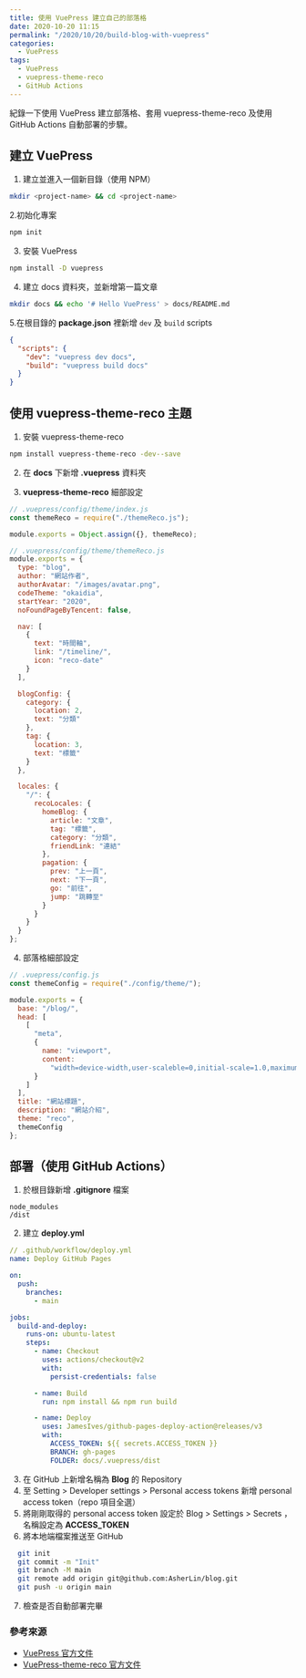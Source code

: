 ```yaml
---
title: 使用 VuePress 建立自己的部落格
date: 2020-10-20 11:15
permalink: "/2020/10/20/build-blog-with-vuepress"
categories:
  - VuePress
tags:
  - VuePress
  - vuepress-theme-reco
  - GitHub Actions
---
```


紀錄一下使用 VuePress 建立部落格、套用 vuepress-theme-reco 及使用 GitHub Actions 自動部署的步驟。

<!-- more -->

## 建立 VuePress

1. 建立並進入一個新目錄（使用 NPM）

```bash
mkdir <project-name> && cd <project-name>
```

2.初始化專案

```bash
npm init
```

3. 安裝 VuePress

```bash
npm install -D vuepress

```

4. 建立 docs 資料夾，並新增第一篇文章

```bash
mkdir docs && echo '# Hello VuePress' > docs/README.md
```

5.在根目錄的 **package.json** 裡新增 `dev` 及 `build` scripts

```json
{
  "scripts": {
    "dev": "vuepress dev docs",
    "build": "vuepress build docs"
  }
}
```

## 使用 vuepress-theme-reco 主題

1.  安裝 vuepress-theme-reco

```bash
npm install vuepress-theme-reco -dev--save
```

2. 在 **docs** 下新增 **.vuepress** 資料夾

3. **vuepress-theme-reco** 細部設定

```js
// .vuepress/config/theme/index.js
const themeReco = require("./themeReco.js");

module.exports = Object.assign({}, themeReco);
```

```js
// .vuepress/config/theme/themeReco.js
module.exports = {
  type: "blog",
  author: "網站作者",
  authorAvatar: "/images/avatar.png",
  codeTheme: "okaidia",
  startYear: "2020",
  noFoundPageByTencent: false,

  nav: [
    {
      text: "時間軸",
      link: "/timeline/",
      icon: "reco-date"
    }
  ],

  blogConfig: {
    category: {
      location: 2,
      text: "分類"
    },
    tag: {
      location: 3,
      text: "標籤"
    }
  },

  locales: {
    "/": {
      recoLocales: {
        homeBlog: {
          article: "文章",
          tag: "標籤",
          category: "分類",
          friendLink: "連結"
        },
        pagation: {
          prev: "上一頁",
          next: "下一頁",
          go: "前往",
          jump: "跳轉至"
        }
      }
    }
  }
};
```

4. 部落格細部設定

```js
// .vuepress/config.js
const themeConfig = require("./config/theme/");

module.exports = {
  base: "/blog/",
  head: [
    [
      "meta",
      {
        name: "viewport",
        content:
          "width=device-width,user-scaleble=0,initial-scale=1.0,maximum-scale=1.0"
      }
    ]
  ],
  title: "網站標題",
  description: "網站介紹",
  theme: "reco",
  themeConfig
};
```

## 部署（使用 GitHub Actions）

1. 於根目錄新增 **.gitignore** 檔案

```
node_modules
/dist
```

2. 建立 **deploy.yml**

```yml
// .github/workflow/deploy.yml
name: Deploy GitHub Pages

on:
  push:
    branches:
      - main

jobs:
  build-and-deploy:
    runs-on: ubuntu-latest
    steps:
      - name: Checkout
        uses: actions/checkout@v2
        with:
          persist-credentials: false

      - name: Build
        run: npm install && npm run build

      - name: Deploy
        uses: JamesIves/github-pages-deploy-action@releases/v3
        with:
          ACCESS_TOKEN: ${{ secrets.ACCESS_TOKEN }}
          BRANCH: gh-pages
          FOLDER: docs/.vuepress/dist
```

3. 在 GitHub 上新增名稱為 **Blog** 的 Repository
4. 至 Setting > Developer settings > Personal access tokens
   新增 personal access token（repo 項目全選）
5. 將剛剛取得的 personal access token 設定於 Blog > Settings > Secrets ，名稱設定為 **ACCESS_TOKEN**
6. 將本地端檔案推送至 GitHub

```bash
  git init
  git commit -m "Init"
  git branch -M main
  git remote add origin git@github.com:AsherLin/blog.git
  git push -u origin main
```

7. 檢查是否自動部署完畢

### 參考來源

- [VuePress 官方文件](https://vuepress.vuejs.org/)
- [VuePress-theme-reco 官方文件](https://vuepress-theme-reco.recoluan.com/en/)
